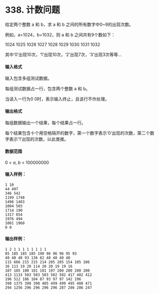 # 338. 计数问题

给定两个整数 a 和 b，求 a 和 b 之间的所有数字中0~9的出现次数。

例如，a=1024，b=1032，则 a 和 b 之间共有9个数如下：

1024 1025 1026 1027 1028 1029 1030 1031 1032

其中‘0’出现10次，‘1’出现10次，‘2’出现7次，‘3’出现3次等等…

#### 输入格式

输入包含多组测试数据。

每组测试数据占一行，包含两个整数 a 和 b。

当读入一行为0 0时，表示输入终止，且该行不作处理。

#### 输出格式

每组数据输出一个结果，每个结果占一行。

每个结果包含十个用空格隔开的数字，第一个数字表示‘0’出现的次数，第二个数字表示‘1’出现的次数，以此类推。

#### 数据范围

0 < *a*, *b* < 100000000

#### 输入样例：

```
1 10
44 497
346 542
1199 1748
1496 1403
1004 503
1714 190
1317 854
1976 494
1001 1960
0 0
```

#### 输出样例：

```
1 2 1 1 1 1 1 1 1 1
85 185 185 185 190 96 96 96 95 93
40 40 40 93 136 82 40 40 40 40
115 666 215 215 214 205 205 154 105 106
16 113 19 20 114 20 20 19 19 16
107 105 100 101 101 197 200 200 200 200
413 1133 503 503 503 502 502 417 402 412
196 512 186 104 87 93 97 97 142 196
398 1375 398 398 405 499 499 495 488 471
294 1256 296 296 296 296 287 286 286 247
```